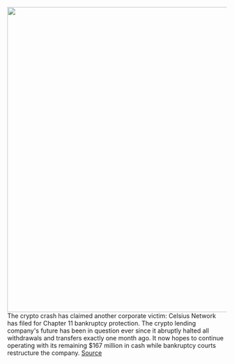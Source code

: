 <img src='https://cdn.vox-cdn.com/thumbor/H7BDH42J06y3FGL88DJpG-sX2cQ=/0x0:2040x1360/1200x800/filters:focal(857x517:1183x843)/cdn.vox-cdn.com/uploads/chorus_image/image/71110337/acastro_220524_STK428_0002.0.jpg' width='700px' /><br/>
The crypto crash has claimed another corporate victim: Celsius Network has filed for Chapter 11 bankruptcy protection. The crypto lending company's future has been in question ever since it abruptly halted all withdrawals and transfers exactly one month ago. It now hopes to continue operating with its remaining $167 million in cash while bankruptcy courts restructure the company.
<a href='https://www.theverge.com/2022/7/13/23212156/celsius-network-chapter-11-bankruptcy-crypto'> Source <a/>